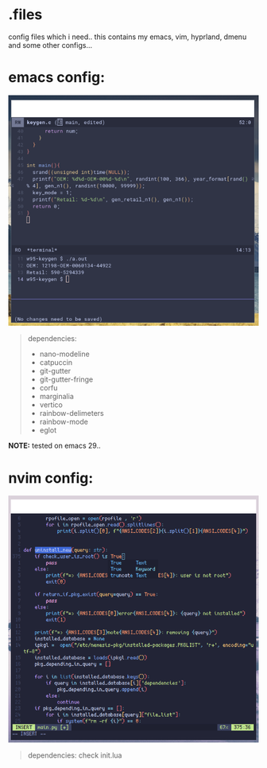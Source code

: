 # .files
config files which i need.. this contains my emacs, vim, hyprland, dmenu and some other configs...

# emacs config:
![master](2023-09-30-224144_660x607_scrot.png)

> dependencies:
> - nano-modeline
> - catpuccin
> - git-gutter
> - git-gutter-fringe
> - corfu
> - marginalia
> - vertico
> - rainbow-delimeters
> - rainbow-mode
> - eglot

**NOTE:** tested on emacs 29..

# nvim config:

![master](2023-08-31-173601_714x702_scrot.png)

> dependencies:
> check init.lua
